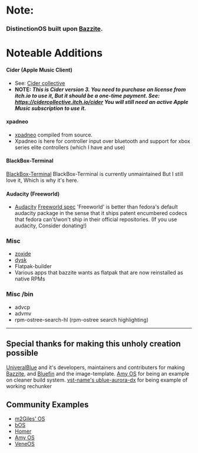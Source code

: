 # Note:
### DistinctionOS built upon [Bazzite](https://github.com/ublue-os/bazzite).

# Noteable Additions
 #### Cider (Apple Music Client) 
 - See: [Cider collective](https://cider.sh/)
 -  **NOTE:** ***This is Cider version 3. You need to purchase an license from itch.io to use it, But it should be a one-time payment. See: https://cidercollective.itch.io/cider You will still need an active Apple Music subscription to use it.***
 #### xpadneo
 - [xpadneo](https://github.com/atar-axis/xpadneo) compiled from source.
 - Xpadneo is here for controller input over bluetooth and support for xbox series elite controllers (which I have and use)
 
 #### BlackBox-Terminal
  [BlackBox-Terminal](https://github.com/yonasBSD/blackbox-terminal) BlackBox-Terminal is currently unmaintained But I still love it, Which is why it's here. 
 
 #### Audacity (Freeworld)
 - [Audacity](https://github.com/audacity/audacity) [Freeworld spec](https://github.com/rpmfusion/audacity-freeworld/blob/master/audacity-freeworld.spec) 'Freeworld' is better than fedora's default audacity package in the sense that it ships patent encumbered codecs that fedora can't/won't ship in their official repositories. (If you use audacity, Consider donating!)
 
### Misc
 - [zoxide](https://github.com/ajeetdsouza/zoxide)
 - [dysk](https://github.com/Canop/dysk)
 - Flatpak-builder 
 - Various apps that bazzite wants as flatpak that are now reinstalled as native RPMs 

 ### Misc /bin
- advcp
- advmv
- rpm-ostree-search-hl (rpm-ostree search highlighting) 

---
## Special thanks for making this unholy creation possible
[UniveralBlue](https://github.com/ublue-os) and it's developers, maintainers and contributers for making [Bazzite](https://github.com/ublue-os/bazzite), and [Bluefin](https://github.com/ublue-os/bluefin) and the image-template.
[Amy OS](https://github.com/astrovm/amyos) for being an example on cleaner build system.
[vst-name's ublue-aurora-dx](https://github.com/vst-name/ublue-aurora-dx) for being example of working rechunker

## Community Examples

- [m2Giles' OS](https://github.com/m2giles/m2os)
- [bOS](https://github.com/bsherman/bos)
- [Homer](https://github.com/bketelsen/homer/)
- [Amy OS](https://github.com/astrovm/amyos)
- [VeneOS](https://github.com/Venefilyn/veneos)
